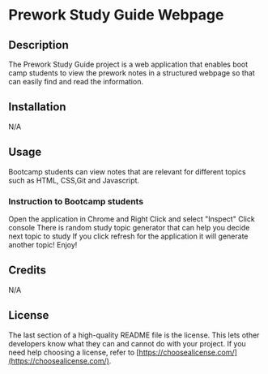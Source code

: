 # Prework Study Guide Webpage

## Description

The Prework Study Guide project is a web application that enables boot camp students
to view the prework notes  in a structured webpage so that can easily find and read the information.



## Installation

N/A

## Usage

Bootcamp students can view notes that are relevant for different topics such as HTML, CSS,Git and Javascript. 

### Instruction to Bootcamp students
Open the application in Chrome and Right Click and select "Inspect"
Click console 
There is random study topic generator that can help you decide next topic to study
If you click refresh for the application it will generate another topic!
Enjoy!


## Credits
N/A

## License

The last section of a high-quality README file is the license. This lets other developers know what they can and cannot do with your project. If you need help choosing a license, refer to [https://choosealicense.com/](https://choosealicense.com/).

